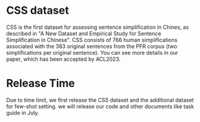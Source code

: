 # CSS dataset
CSS is the first dataset for assessing sentence simplification in Chines, as described in "A New Dataset and Empirical Study for Sentence Simplification in Chinese".
CSS consists of 766 human simplifications associated with the 383 original sentences from the PFR corpus (two simplifications per original sentence).
You can see more details in our paper, which has been accepted by ACL2023.

# Release Time
Due to time limit, we first release the CSS dataset and the additional dataset for few-shot setting.
we will release our code and other documents like task guide in July.

